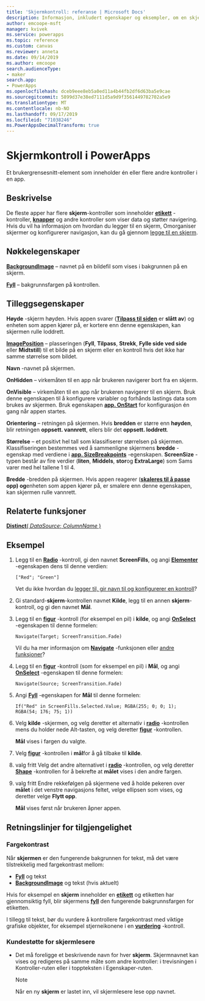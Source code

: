 ```yaml
---
title: 'Skjermkontroll: referanse | Microsoft Docs'
description: Informasjon, inkludert egenskaper og eksempler, om en skjermkontroll
author: emcoope-msft
manager: kvivek
ms.service: powerapps
ms.topic: reference
ms.custom: canvas
ms.reviewer: anneta
ms.date: 09/14/2019
ms.author: emcoope
search.audienceType:
- maker
search.app:
- PowerApps
ms.openlocfilehash: dceb9eee8eb5a0ed11a4b44fb2df6d63ba5e9cae
ms.sourcegitcommit: 5899d37e38ed7111d5a9d9f3561449782702a5e9
ms.translationtype: MT
ms.contentlocale: nb-NO
ms.lasthandoff: 09/17/2019
ms.locfileid: "71038246"
ms.PowerAppsDecimalTransform: true
---
```

# <a name="screen-control-in-powerapps"></a>Skjermkontroll i PowerApps

Et brukergrensesnitt-element som inneholder én eller flere andre kontroller i en app.

## <a name="description"></a>Beskrivelse

De fleste apper har flere **skjerm**-kontroller som inneholder **[etikett](control-text-box.md)** -kontroller, **[knapper](control-button.md)** og andre kontroller som viser data og støtter navigering. Hvis du vil ha informasjon om hvordan du legger til en skjerm, Omorganiser skjermer og konfigurerer navigasjon, kan du gå gjennom [legge til en skjerm](../add-screen-context-variables.md).

## <a name="key-properties"></a>Nøkkelegenskaper

**[BackgroundImage](properties-visual.md)** – navnet på en bildefil som vises i bakgrunnen på en skjerm.

**[Fyll](properties-color-border.md)** – bakgrunnsfargen på kontrollen.

## <a name="additional-properties"></a>Tilleggsegenskaper

**Høyde** -skjerm høyden. Hvis appen svarer ([**Tilpass til siden**](../set-aspect-ratio-portrait-landscape.md#change-screen-size-and-orientation) er **slått av**) og enheten som appen kjører på, er kortere enn denne egenskapen, kan skjermen rulle loddrett.

**[ImagePosition](properties-visual.md)** – plasseringen (**Fyll**, **Tilpass**, **Strekk**, **Fylle side ved side** eller **Midtstill**) til et bilde på en skjerm eller en kontroll hvis det ikke har samme størrelse som bildet.

**Navn** -navnet på skjermen.

**OnHidden** – virkemåten til en app når brukeren navigerer bort fra en skjerm.

**OnVisible** – virkemåten til en app når brukeren navigerer til en skjerm.  Bruk denne egenskapen til å konfigurere variabler og forhånds lastings data som brukes av skjermen.  Bruk egenskapen [**app. OnStart**](../functions/object-app.md#onstart-property) for konfigurasjon én gang når appen startes.

**Orientering** – retningen på skjermen. Hvis **bredden** er større enn **høyden**, blir retningen **oppsett. vannrett**, ellers blir det **oppsett. loddrett**.

**Størrelse** – et positivt hel tall som klassifiserer størrelsen på skjermen. Klassifiseringen bestemmes ved å sammenligne skjermens **bredde** -egenskap med verdiene i [**app. SizeBreakpoints**](../functions/signals.md) -egenskapen. **ScreenSize** -typen består av fire verdier (**liten**, **Middels**, **stor**og **ExtraLarge**) som Sams varer med hel tallene 1 til 4.

**Bredde** -bredden på skjermen. Hvis appen reagerer ([**skaleres til å passe**](../set-aspect-ratio-portrait-landscape.md#change-screen-size-and-orientation) **opp) og**enheten som appen kjører på, er smalere enn denne egenskapen, kan skjermen rulle vannrett.

## <a name="related-functions"></a>Relaterte funksjoner

[**Distinct**( *DataSource*; *ColumnName* )](../functions/function-distinct.md)

## <a name="example"></a>Eksempel

1. Legg til en **[Radio](control-radio.md)** -kontroll, gi den navnet **ScreenFills**, og angi **[Elementer](properties-core.md)** -egenskapen dens til denne verdien:

    `["Red"; "Green"]`

    Vet du ikke hvordan du [legger til, gir navn til og konfigurerer en kontroll](../add-configure-controls.md)?

1. Gi standard-**skjerm**-kontrollen navnet **Kilde**, legg til en annen **skjerm**-kontroll, og gi den navnet **Mål**.

1. Legg til en **[figur](control-shapes-icons.md)** -kontroll (for eksempel en pil) i **kilde**, og angi **[OnSelect](properties-core.md)** -egenskapen til denne formelen:

    `Navigate(Target; ScreenTransition.Fade)`

    Vil du ha mer informasjon om **[Navigate](../functions/function-navigate.md)** -funksjonen eller [andre funksjoner](../formula-reference.md)?

1. Legg til en **[figur](control-shapes-icons.md)** -kontroll (som for eksempel en pil) i **Mål**, og angi **[OnSelect](properties-core.md)** -egenskapen til denne formelen:

    `Navigate(Source; ScreenTransition.Fade)`

1. Angi **[Fyll](properties-color-border.md)** -egenskapen for **Mål** til denne formelen:

    `If("Red" in ScreenFills.Selected.Value; RGBA(255; 0; 0; 1); RGBA(54; 176; 75; 1))`

1. Velg **kilde** -skjermen, og velg deretter et alternativ i **[radio](control-radio.md)** -kontrollen mens du holder nede Alt-tasten, og velg deretter **[figur](control-shapes-icons.md)** -kontrollen.

    **Mål** vises i fargen du valgte.

1. Velg **[figur](control-shapes-icons.md)** -kontrollen i **mål**for å gå tilbake til **kilde**.

1. valg fritt Velg det andre alternativet i **[radio](control-radio.md)** -kontrollen, og velg deretter **[Shape](control-shapes-icons.md)** -kontrollen for å bekrefte at **målet** vises i den andre fargen.

1. valg fritt Endre rekkefølgen på skjermene ved å holde pekeren over **målet** i det venstre navigasjons feltet, velge ellipsen som vises, og deretter velge **Flytt opp**.

    **Mål** vises først når brukeren åpner appen.

## <a name="accessibility-guidelines"></a>Retningslinjer for tilgjengelighet

### <a name="color-contrast"></a>Fargekontrast

Når **skjermen** er den fungerende bakgrunnen for tekst, må det være tilstrekkelig med fargekontrast mellom:

- **[Fyll](properties-color-border.md)** og tekst
- **[BackgroundImage](properties-visual.md)** og tekst (hvis aktuelt)

Hvis for eksempel en **skjerm** inneholder en **[etikett](control-text-box.md)**  og etiketten har gjennomsiktig fyll, blir skjermens **[fyll](properties-color-border.md)** den fungerende bakgrunnsfargen for etiketten.

I tillegg til tekst, bør du vurdere å kontrollere fargekontrast med viktige grafiske objekter, for eksempel stjerneikonene i en **[vurdering](control-rating.md)** -kontroll.

### <a name="screen-reader-support"></a>Kundestøtte for skjermlesere

- Det må foreligge et beskrivende navn for hver **skjerm**. Skjermnavnet kan vises og redigeres på samme måte som andre kontroller: i trevisningen i Kontroller-ruten eller i toppteksten i Egenskaper-ruten.

    > [!NOTE]
  > Når en ny **skjerm** er lastet inn, vil skjermlesere lese opp navnet.
